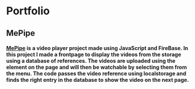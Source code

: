 # Portfolio

## MePipe
#### [MePipe](https://github.com/hsiirtola/MePipe) is a video player project made using JavaScript and FireBase. In this project I made a frontpage to display the videos from the storage using a database of references. The videos are uploaded using the element on the page and will then be watchable by selecting them from the menu. The code passes the video reference using localstorage and finds the right entry in the database to show the video on the next page.
